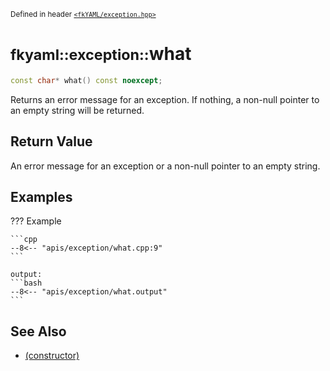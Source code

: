 <small>Defined in header [`<fkYAML/exception.hpp>`](https://github.com/fktn-k/fkYAML/blob/develop/include/fkYAML/exception.hpp)</small>

# <small>fkyaml::exception::</small>what

```cpp
const char* what() const noexcept;
```

Returns an error message for an exception. If nothing, a non-null pointer to an empty string will be returned.  

## **Return Value**

An error message for an exception or a non-null pointer to an empty string.

## **Examples**

??? Example

    ```cpp
    --8<-- "apis/exception/what.cpp:9"
    ```

    output:
    ```bash
    --8<-- "apis/exception/what.output"
    ```

## **See Also**

* [(constructor)](constructor.md)
